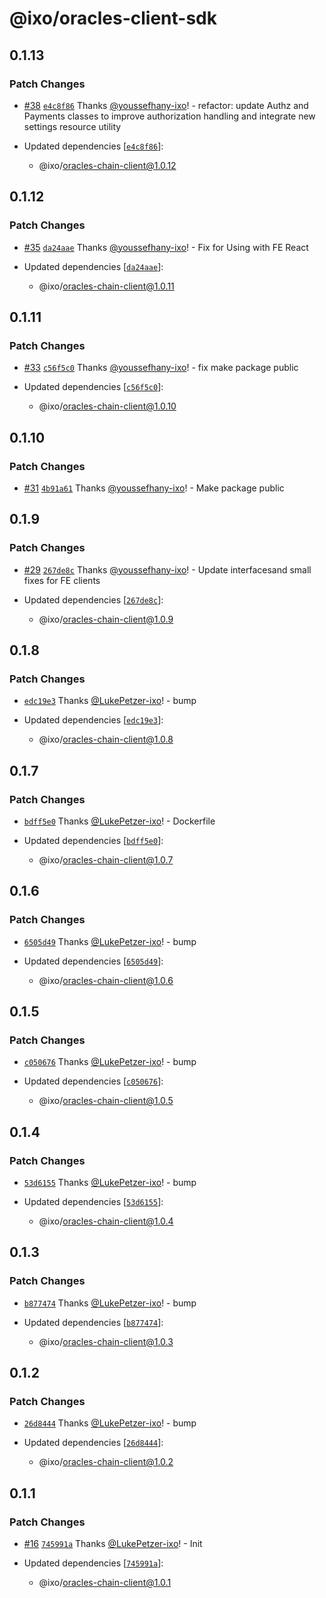 # @ixo/oracles-client-sdk

## 0.1.13

### Patch Changes

- [#38](https://github.com/ixoworld/ixo-oracles-boilerplate/pull/38) [`e4c8f86`](https://github.com/ixoworld/ixo-oracles-boilerplate/commit/e4c8f866f6a51716e0c2074c9fe54d76beb4e92f) Thanks [@youssefhany-ixo](https://github.com/youssefhany-ixo)! - refactor: update Authz and Payments classes to improve authorization handling and integrate new settings resource utility

- Updated dependencies [[`e4c8f86`](https://github.com/ixoworld/ixo-oracles-boilerplate/commit/e4c8f866f6a51716e0c2074c9fe54d76beb4e92f)]:
  - @ixo/oracles-chain-client@1.0.12

## 0.1.12

### Patch Changes

- [#35](https://github.com/ixoworld/ixo-oracles-boilerplate/pull/35) [`da24aae`](https://github.com/ixoworld/ixo-oracles-boilerplate/commit/da24aae97260c4fa186d3a2cc8f797c731d9cb98) Thanks [@youssefhany-ixo](https://github.com/youssefhany-ixo)! - Fix for Using with FE React

- Updated dependencies [[`da24aae`](https://github.com/ixoworld/ixo-oracles-boilerplate/commit/da24aae97260c4fa186d3a2cc8f797c731d9cb98)]:
  - @ixo/oracles-chain-client@1.0.11

## 0.1.11

### Patch Changes

- [#33](https://github.com/ixoworld/ixo-oracles-boilerplate/pull/33) [`c56f5c0`](https://github.com/ixoworld/ixo-oracles-boilerplate/commit/c56f5c0aff5867e300a7008c480bd76abd68557e) Thanks [@youssefhany-ixo](https://github.com/youssefhany-ixo)! - fix make package public

- Updated dependencies [[`c56f5c0`](https://github.com/ixoworld/ixo-oracles-boilerplate/commit/c56f5c0aff5867e300a7008c480bd76abd68557e)]:
  - @ixo/oracles-chain-client@1.0.10

## 0.1.10

### Patch Changes

- [#31](https://github.com/ixoworld/ixo-oracles-boilerplate/pull/31) [`4b91a61`](https://github.com/ixoworld/ixo-oracles-boilerplate/commit/4b91a6140fba5d25d406a32e4254fcc2433cd391) Thanks [@youssefhany-ixo](https://github.com/youssefhany-ixo)! - Make package public

## 0.1.9

### Patch Changes

- [#29](https://github.com/ixoworld/ixo-oracles-boilerplate/pull/29) [`267de8c`](https://github.com/ixoworld/ixo-oracles-boilerplate/commit/267de8c8065387f69ae882920e101331fb93d2dd) Thanks [@youssefhany-ixo](https://github.com/youssefhany-ixo)! - Update interfacesand small fixes for FE clients

- Updated dependencies [[`267de8c`](https://github.com/ixoworld/ixo-oracles-boilerplate/commit/267de8c8065387f69ae882920e101331fb93d2dd)]:
  - @ixo/oracles-chain-client@1.0.9

## 0.1.8

### Patch Changes

- [`edc19e3`](https://github.com/ixoworld/ixo-oracles-boilerplate/commit/edc19e39da21347af70f71432b297a6bfb135435) Thanks [@LukePetzer-ixo](https://github.com/LukePetzer-ixo)! - bump

- Updated dependencies [[`edc19e3`](https://github.com/ixoworld/ixo-oracles-boilerplate/commit/edc19e39da21347af70f71432b297a6bfb135435)]:
  - @ixo/oracles-chain-client@1.0.8

## 0.1.7

### Patch Changes

- [`bdff5e0`](https://github.com/ixoworld/ixo-oracles-boilerplate/commit/bdff5e0fdee1b52bbdd84f6c68d6cd6679b9c05d) Thanks [@LukePetzer-ixo](https://github.com/LukePetzer-ixo)! - Dockerfile

- Updated dependencies [[`bdff5e0`](https://github.com/ixoworld/ixo-oracles-boilerplate/commit/bdff5e0fdee1b52bbdd84f6c68d6cd6679b9c05d)]:
  - @ixo/oracles-chain-client@1.0.7

## 0.1.6

### Patch Changes

- [`6505d49`](https://github.com/ixoworld/ixo-oracles-boilerplate/commit/6505d4907e0a0f27656a72e5f334cfeba08a22b9) Thanks [@LukePetzer-ixo](https://github.com/LukePetzer-ixo)! - bump

- Updated dependencies [[`6505d49`](https://github.com/ixoworld/ixo-oracles-boilerplate/commit/6505d4907e0a0f27656a72e5f334cfeba08a22b9)]:
  - @ixo/oracles-chain-client@1.0.6

## 0.1.5

### Patch Changes

- [`c050676`](https://github.com/ixoworld/ixo-oracles-boilerplate/commit/c050676976a8f2bf90d9ecc55be115614639c253) Thanks [@LukePetzer-ixo](https://github.com/LukePetzer-ixo)! - bump

- Updated dependencies [[`c050676`](https://github.com/ixoworld/ixo-oracles-boilerplate/commit/c050676976a8f2bf90d9ecc55be115614639c253)]:
  - @ixo/oracles-chain-client@1.0.5

## 0.1.4

### Patch Changes

- [`53d6155`](https://github.com/ixoworld/ixo-oracles-boilerplate/commit/53d61558d5054d74288b38d4af47a60d15a066a6) Thanks [@LukePetzer-ixo](https://github.com/LukePetzer-ixo)! - bump

- Updated dependencies [[`53d6155`](https://github.com/ixoworld/ixo-oracles-boilerplate/commit/53d61558d5054d74288b38d4af47a60d15a066a6)]:
  - @ixo/oracles-chain-client@1.0.4

## 0.1.3

### Patch Changes

- [`b877474`](https://github.com/ixoworld/ixo-oracles-boilerplate/commit/b877474ee6d45e211212df15fbea337b338b8850) Thanks [@LukePetzer-ixo](https://github.com/LukePetzer-ixo)! - bump

- Updated dependencies [[`b877474`](https://github.com/ixoworld/ixo-oracles-boilerplate/commit/b877474ee6d45e211212df15fbea337b338b8850)]:
  - @ixo/oracles-chain-client@1.0.3

## 0.1.2

### Patch Changes

- [`26d8444`](https://github.com/ixoworld/ixo-oracles-boilerplate/commit/26d84448ac92b038df0330758f978d6be352b115) Thanks [@LukePetzer-ixo](https://github.com/LukePetzer-ixo)! - bump

- Updated dependencies [[`26d8444`](https://github.com/ixoworld/ixo-oracles-boilerplate/commit/26d84448ac92b038df0330758f978d6be352b115)]:
  - @ixo/oracles-chain-client@1.0.2

## 0.1.1

### Patch Changes

- [#16](https://github.com/ixoworld/ixo-oracles-boilerplate/pull/16) [`745991a`](https://github.com/ixoworld/ixo-oracles-boilerplate/commit/745991a3fc7fb9ac640dc6fd2aad5a17781df9b7) Thanks [@LukePetzer-ixo](https://github.com/LukePetzer-ixo)! - Init

- Updated dependencies [[`745991a`](https://github.com/ixoworld/ixo-oracles-boilerplate/commit/745991a3fc7fb9ac640dc6fd2aad5a17781df9b7)]:
  - @ixo/oracles-chain-client@1.0.1
